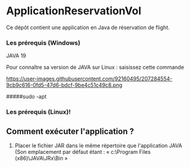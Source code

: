 # ApplicationReservationVol
Ce dépôt contient une application en Java de réservation de flight.

### Les prérequis (Windows) 
JAVA 19

Pour connaître sa version de JAVA sur Linux : saisissez cette commande 

https://user-images.githubusercontent.com/92160495/207284554-9cb9c616-0fd5-47d6-bdcf-9be4c51c49c8.png

#####sudo -apt

### Les prérequis (Linux)!



## Comment exécuter l'application ?

1. Placer le fichier JAR dans le même répertoire que l'application JAVA (Son emplacement par défaut étant : « c:\Program Files (x86)\JAVA\JRx\Bin »
